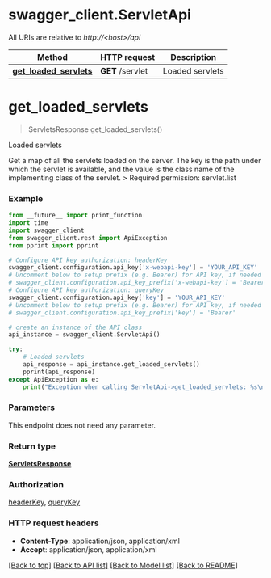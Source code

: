 # swagger_client.ServletApi

All URIs are relative to *http://&lt;host&gt;/api*

Method | HTTP request | Description
------------- | ------------- | -------------
[**get_loaded_servlets**](ServletApi.md#get_loaded_servlets) | **GET** /servlet | Loaded servlets


# **get_loaded_servlets**
> ServletsResponse get_loaded_servlets()

Loaded servlets

Get a map of all the servlets loaded on the server. The key is the path under which the servlet is available, and the value is the class name of the implementing class of the servlet.  > Required permission: servlet.list 

### Example 
```python
from __future__ import print_function
import time
import swagger_client
from swagger_client.rest import ApiException
from pprint import pprint

# Configure API key authorization: headerKey
swagger_client.configuration.api_key['x-webapi-key'] = 'YOUR_API_KEY'
# Uncomment below to setup prefix (e.g. Bearer) for API key, if needed
# swagger_client.configuration.api_key_prefix['x-webapi-key'] = 'Bearer'
# Configure API key authorization: queryKey
swagger_client.configuration.api_key['key'] = 'YOUR_API_KEY'
# Uncomment below to setup prefix (e.g. Bearer) for API key, if needed
# swagger_client.configuration.api_key_prefix['key'] = 'Bearer'

# create an instance of the API class
api_instance = swagger_client.ServletApi()

try: 
    # Loaded servlets
    api_response = api_instance.get_loaded_servlets()
    pprint(api_response)
except ApiException as e:
    print("Exception when calling ServletApi->get_loaded_servlets: %s\n" % e)
```

### Parameters
This endpoint does not need any parameter.

### Return type

[**ServletsResponse**](ServletsResponse.md)

### Authorization

[headerKey](../README.md#headerKey), [queryKey](../README.md#queryKey)

### HTTP request headers

 - **Content-Type**: application/json, application/xml
 - **Accept**: application/json, application/xml

[[Back to top]](#) [[Back to API list]](../README.md#documentation-for-api-endpoints) [[Back to Model list]](../README.md#documentation-for-models) [[Back to README]](../README.md)

